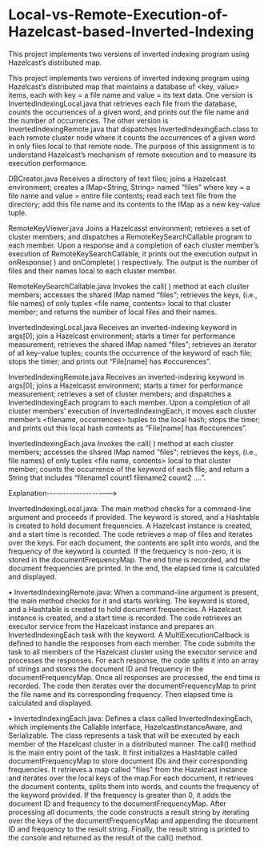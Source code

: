 # Local-vs-Remote-Execution-of-Hazelcast-based-Inverted-Indexing
This project implements two versions of inverted indexing program using Hazelcast’s distributed map.

This project implements two versions of inverted indexing program using Hazelcast’s distributed map
that maintains a database of <key, value> items, each with key = a file name and value = its text data. One
version is InvertedIndexingLocal.java that retrieves each file from the database, counts the occurrences of
a given word, and prints out the file name and the number of occurrences. The other version is
InvertedIndexingRemote.java that dispatches InvertedIndexingEach.class to each remote cluster node
where it counts the occurrences of a given word in only files local to that remote node. The purpose of
this assignment is to understand Hazelcast’s mechanism of remote execution and to measure its execution
performance.


DBCreator.java 
Receives a directory of text files; joins a Hazelcast environment;
creates a IMap<String, String> named “files” where key = a file
name and value = entire file contents; read each text file from the
directory; add this file name and its contents to the IMap as a new
key-value tuple.

RemoteKeyViewer.java 
Joins a Hazelcasst environment; retrieves a set of cluster members;
and dispatches a RemoteKeySearchCallable program to each
member. Upon a response and a completion of each cluster
member’s execution of RemoteKeySearchCallable, it prints out the
execution output in onResponse( ) and onComplete( ) respectively.
The output is the number of files and their names local to each
cluster member.

RemoteKeySearchCallable.java 
Invokes the call( ) method at each cluster members; accesses the
shared IMap named “files”; retrieves the keys, (i.e., file names) of
only tuples <file name, contents> local to that cluster member; and
returns the number of local files and their names.

InvertedIndexingLocal.java 
Receives an inverted-indexing keyword in args[0]; join a Hazelcast
environment; starts a timer for performance measurement; retrieves
the shared IMap named “files”; retrieves an iterator of all key-value
tuples; counts the occurrence of the keyword of each file; stops the
timer; and prints out “File[name] has #occurences”.

InvertedIndexingRemote.java
Receives an inverted-indexing keyword in args[0]; joins a Hazelcasst
environment; starts a timer for performance measurement; retrieves a
set of cluster members; and dispatches a InvertedIndexingEach
program to each member. Upon a completion of all cluster members’
execution of InvertedIndexingEach, it moves each cluster member’s
<filename, occurrences> tuples to the local hash; stops the timer; and
prints out this local hash contents as “File[name] has #occurences”.

InvertedIndexingEach.java 
Invokes the call( ) method at each cluster members; accesses the
shared IMap named “files”; retrieves the keys, (i.e., file names) of
only tuples <file name, contents> local to that cluster member;
counts the occurrence of the keyword of each file; and return a
String that includes “filename1 count1 filename2 count2 ….”.


Explanation------------------->

InvertedIndexingLocal.java: 
The main method checks for a command-line argument and proceeds if provided.
The keyword is stored, and a Hashtable is created to hold document frequencies.
A Hazelcast instance is created, and a start time is recorded. 
The code retrieves a map of files and iterates over the keys.
For each document, the contents are split into words, and the frequency of the keyword is counted. 
If the frequency is non-zero, it is stored in the documentFrequencyMap. 
The end time is recorded, and the document frequencies are printed. In the end, the elapsed time is calculated and displayed.


• InvertedIndexingRemote.java: 
When a command-line argument is present, the main method checks for it and starts working. 
The keyword is stored, and a Hashtable is created to hold document frequencies. 
A Hazelcast instance is created, and a start time is recorded. 
The code retrieves an executor service from the Hazelcast instance and prepares an InvertedIndexingEach task with the keyword. 
A MultiExecutionCallback is defined to handle the responses from each member. 
The code submits the task to all members of the Hazelcast cluster using the executor service and processes the responses. 
For each response, the code splits it into an array of strings and stores the document ID and frequency in the documentFrequencyMap.
Once all responses are processed, the end time is recorded. 
The code then iterates over the documentFrequencyMap to print the file name and its corresponding frequency. Then elapsed time is calculated and displayed.


• InvertedIndexingEach.java:
Defines a class called InvertedIndexingEach, which implements the Callable interface, HazelcastInstanceAware, and Serializable. 
The class represents a task that will be executed by each member of the Hazelcast cluster in a distributed manner.
The call() method is the main entry point of the task. 
It first initializes a Hashtable called documentFrequencyMap to store document IDs and their corresponding frequencies. 
It retrieves a map called "files" from the Hazelcast instance and iterates over the local keys of the map.For each document, 
it retrieves the document contents, splits them into words, and counts the frequency of the keyword provided. 
If the frequency is greater than 0, it adds the document ID and frequency to the documentFrequencyMap. 
After processing all documents, the code constructs a result string by iterating over the keys of the documentFrequencyMap and
appending the document ID and frequency to the result string. Finally, the result string is printed to the console and 
returned as the result of the call() method.





